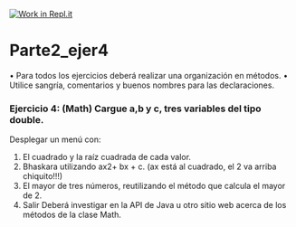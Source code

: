 [![Work in Repl.it](https://classroom.github.com/assets/work-in-replit-14baed9a392b3a25080506f3b7b6d57f295ec2978f6f33ec97e36a161684cbe9.svg)](https://classroom.github.com/online_ide?assignment_repo_id=4471409&assignment_repo_type=AssignmentRepo)
# Parte2_ejer4
•	Para todos los ejercicios deberá realizar una organización en métodos.
•	Utilice sangría, comentarios y buenos nombres para las declaraciones.

### Ejercicio 4: (Math) Cargue a,b y c, tres variables del tipo double. 
Desplegar un menú con:
1. El cuadrado y la raíz cuadrada de cada valor.
2. Bhaskara utilizando ax2+ bx + c.  (ax está al cuadrado, el 2 va arriba chiquito!!!)
3. El mayor de tres números, reutilizando el método que calcula el mayor de 2.
0. Salir
Deberá investigar en la API de Java u otro sitio web acerca de los métodos de la clase Math.




